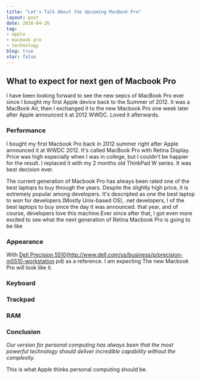 ```yaml
---
title: "Let's Talk About the Upcoming MacBook Pro"
layout: post
date: 2016-04-26 
tag:
- apple 
- macbook pro
- technology
blog: true
star: false
---
```


## What to expect for next gen of Macbook Pro

I have been looking forward to see the new sepcs of MacBook Pro ever since I bought my first Apple device back to the Summer of 2012. It was a MacBook Air, then I exchanged it to the new Macbook Pro one week later after Apple announced it at 2012 WWDC. Loved it afterwards.

### Performance

I bought my first Macbook Pro back in 2012 summer right after Apple announced it at WWDC 2012. It's called MacBook Pro with Retina Display. Price was high especially when I was in college, but I couldn't be happier for the result. I replaced it with my 2 months old ThinkPad W series. It was best decision ever. 

The current generation of Macbook Pro has always been rated one of the best laptops to buy through the years. Despite the slightly high price, it is extremely popular among developers. It's descripted as one the best laptop to won for developers.(Mostly Unix-based OS), .net developers,  I of the best laptops to buy since the day it was announced. that year, and of course, developers love this machine.Ever since after that, I got even more excited to see what the next generation of Retina
Macbook Pro is going to be like

### Appearance

With [Dell Precision 5510](http://www.dell.com/us/business/p/precision-m5510-workstation/pd)(http://www.dell.com/us/business/p/precision-m5510-workstation pd) as a reference. I am expecting The new Macbook Pro will look like it.

### Keyboard

### Trackpad

### RAM 

### Conclusion 

*Our version for personal computing has always been that the most powerful technology should deliver incredible capability without the complexity.* 

This is what Apple thinks personal computing should be.

